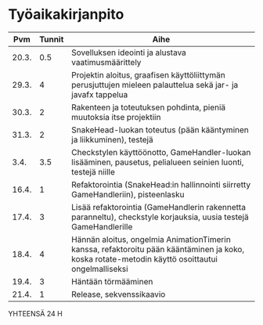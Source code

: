 # Työaikakirjanpito

Pvm | Tunnit | Aihe
------|------|------------------------------------------------
20.3. | 0.5 | Sovelluksen ideointi ja alustava vaatimusmäärittely
29.3. | 4   | Projektin aloitus, graafisen käyttöliittymän perusjuttujen mieleen palauttelua sekä jar- ja javafx tappelua
30.3. | 2   | Rakenteen ja toteutuksen pohdinta, pieniä muutoksia itse projektiin
31.3. | 2   | SnakeHead-luokan toteutus (pään kääntyminen ja liikkuminen), testejä
3.4.  | 3.5 | Checkstylen käyttöönotto, GameHandler-luokan lisääminen, pausetus, pelialueen seinien luonti, testejä niille
16.4. | 1   | Refaktorointia (SnakeHead:in hallinnointi siirretty GameHandleriin), pisteenlasku
17.4. | 3   | Lisää refaktorointia (GameHandlerin rakennetta paranneltu), checkstyle korjauksia, uusia testejä GameHandlerille
18.4. | 4   | Hännän aloitus, ongelmia AnimationTimerin kanssa, refaktoroitu pään kääntäminen ja koko, koska rotate-metodin käyttö osoittautui ongelmalliseksi
19.4. | 3   | Häntään törmääminen
21.4. | 1   | Release, sekvenssikaavio

YHTEENSÄ 24 H
